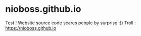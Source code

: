 # nioboss.github.io
Test !
Website source code scares people by surprise :))
Troll : https://nioboss.github.io
